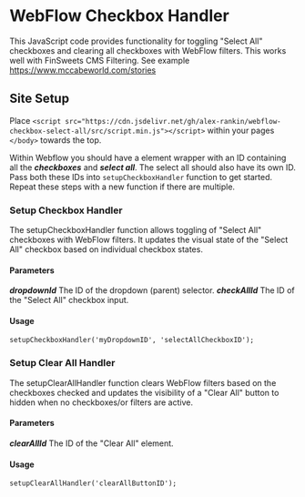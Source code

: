 # WebFlow Checkbox Handler

This JavaScript code provides functionality for toggling "Select All" checkboxes and clearing all checkboxes with WebFlow filters. This works well with FinSweets CMS Filtering. See example https://www.mccabeworld.com/stories

## Site Setup

Place `<script src="https://cdn.jsdelivr.net/gh/alex-rankin/webflow-checkbox-select-all/src/script.min.js"></script>` within your pages `</body>` towards the top.

Within Webflow you should have a element wrapper with an ID containing all the **_checkboxes_** and **_select all_**. The select all should also have its own ID. Pass both these IDs into `setupCheckboxHandler` function to get started. Repeat these steps with a new function if there are multiple.

### Setup Checkbox Handler

The setupCheckboxHandler function allows toggling of "Select All" checkboxes with WebFlow filters. It updates the visual state of the "Select All" checkbox based on individual checkbox states.

#### Parameters

**_dropdownId_** The ID of the dropdown (parent) selector.
**_checkAllId_** The ID of the "Select All" checkbox input.

#### Usage

`setupCheckboxHandler('myDropdownID', 'selectAllCheckboxID');`

### Setup Clear All Handler

The setupClearAllHandler function clears WebFlow filters based on the checkboxes checked and updates the visibility of a "Clear All" button to hidden when no checkboxes/or filters are active.

#### Parameters

**_clearAllId_** The ID of the "Clear All" element.

#### Usage

`setupClearAllHandler('clearAllButtonID');`
